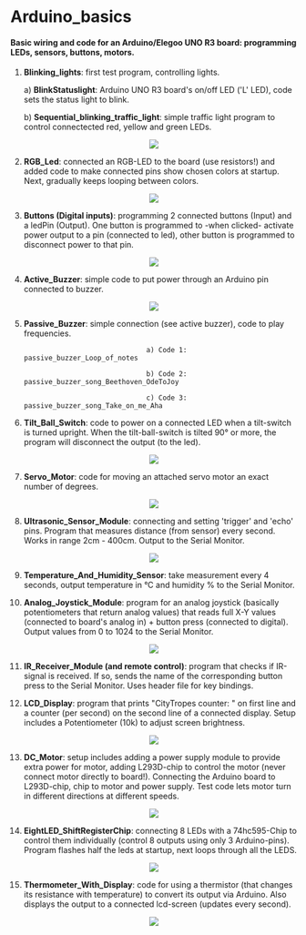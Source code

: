 # Arduino_basics
#### Basic wiring and code for an Arduino/Elegoo UNO R3 board: programming LEDs, sensors, buttons, motors. <br>

1. **Blinking_lights**: first test program, controlling lights.

	a) **BlinkStatuslight**: Arduino UNO R3 board's on/off LED ('L' LED), code sets the status light to blink. <br>
	
	b) **Sequential_blinking_traffic_light**: simple traffic light program to control connectected red, yellow and green LEDs.
	
<p align="center">
  <img src="https://github.com/CityTropes/Arduino_basics/blob/de3dc76c1a83c9a5a60bbcb25c348b6d6917bad6/media/traffic_light.png" />
</p>
	

2. **RGB_Led**: connected an RGB-LED to the board (use resistors!) and added code to make connected pins show chosen colors at startup.  Next, gradually keeps looping between colors.

<p align="center">
  <img src="https://github.com/CityTropes/Arduino_basics/blob/315148d21e06229a31a48aca6f53778b0a4823cc/media/rgb_connected.png" />
</p>
  
3. **Buttons (Digital inputs)**: programming 2 connected buttons (Input) and a ledPin (Output). One button is programmed to -when clicked- activate power output to a pin (connected to led), other button is programmed to disconnect power to that pin.

<p align="center">
  <img src="https://github.com/CityTropes/Arduino_basics/blob/2b858fea2df94c348802aa8320c6d2ca78dca4c0/media/two_buttons.png" />
</p>

4. **Active_Buzzer**: simple code to put power through an Arduino pin connected to buzzer.

<p align="center">
  <img src="https://github.com/CityTropes/Arduino_basics/blob/2b858fea2df94c348802aa8320c6d2ca78dca4c0/media/passive_buzzer.png" />
</p>

5. **Passive_Buzzer**: simple connection (see active buzzer), code to play frequencies. 

                                     a) Code 1: passive_buzzer_Loop_of_notes
    
                                     b) Code 2: passive_buzzer_song_Beethoven_OdeToJoy
    
                                     c) Code 3: passive_buzzer_song_Take_on_me_Aha 
  
      
6. **Tilt_Ball_Switch**: code to power on a connected LED when a tilt-switch is turned upright. When the tilt-ball-switch is tilted 90° or more, the program will disconnect the output (to the led).

<p align="center">
  <img src="https://github.com/CityTropes/Arduino_basics/blob/2b858fea2df94c348802aa8320c6d2ca78dca4c0/media/tilt_ball_switch.png" />
</p>

7. **Servo_Motor**: code for moving an attached servo motor an exact number of degrees.

<p align="center">
  <img src="https://github.com/CityTropes/Arduino_basics/blob/2b858fea2df94c348802aa8320c6d2ca78dca4c0/media/servo_motor.png" />
</p>

8. **Ultrasonic_Sensor_Module**: connecting and setting 'trigger' and 'echo' pins. Program that measures distance (from sensor) every second. Works in range 2cm - 400cm. Output to the Serial Monitor.

<p align="center">
  <img src="https://github.com/CityTropes/Arduino_basics/blob/315148d21e06229a31a48aca6f53778b0a4823cc/media/ultrasonic_sensor.png" />
</p>

9. **Temperature_And_Humidity_Sensor**: take measurement every 4 seconds, output temperature in °C and humidity % to the Serial Monitor.

10. **Analog_Joystick_Module**: program for an analog joystick (basically potentiometers that return analog values) that reads full X-Y values (connected to board's analog in) + button press (connected to digital). Output values from 0 to 1024 to the Serial Monitor.

<p align="center">
  <img src="https://github.com/CityTropes/Arduino_basics/blob/2b858fea2df94c348802aa8320c6d2ca78dca4c0/media/joystick.jpg" />
</p>

11. **IR_Receiver_Module (and remote control)**: program that checks if IR-signal is received. If so, sends the name of the corresponding button press to the Serial Monitor. Uses header file for key bindings.

12. **LCD_Display**: program that prints "CityTropes counter: " on first line and a counter (per second) on the second line of a connected display. Setup includes a Potentiometer (10k) to adjust screen brightness.

<p align="center">
  <img src="https://github.com/CityTropes/Arduino_basics/blob/315148d21e06229a31a48aca6f53778b0a4823cc/media/lcd_display.png" />
</p>

13. **DC_Motor**: setup includes adding a power supply module to provide extra power for motor, adding L293D-chip to control the motor (never connect motor directly to board!). Connecting the Arduino board to L293D-chip, chip to motor and power supply. Test code lets motor turn in different directions at different speeds. 

<p align="center">
  <img src="https://github.com/CityTropes/Arduino_basics/blob/315148d21e06229a31a48aca6f53778b0a4823cc/media/motor_and_power_supply_module.png" />
</p>

14. **EightLED_ShiftRegisterChip**: connecting 8 LEDs with a 74hc595-Chip to control them individually (control 8 outputs using only 3 Arduino-pins). Program flashes half the leds at startup, next loops through all the LEDS.

<p align="center">
  <img src="https://github.com/CityTropes/Arduino_basics/blob/315148d21e06229a31a48aca6f53778b0a4823cc/media/eight_led_via_chip.png" />
</p>

15. **Thermometer_With_Display**: code for using a thermistor (that changes its resistance with temperature) to convert its output via Arduino. Also displays the output to a connected lcd-screen (updates every second).

<p align="center">
  <img src="https://github.com/CityTropes/Arduino_basics/blob/de3dc76c1a83c9a5a60bbcb25c348b6d6917bad6/media/thermometer.png" />
</p>
